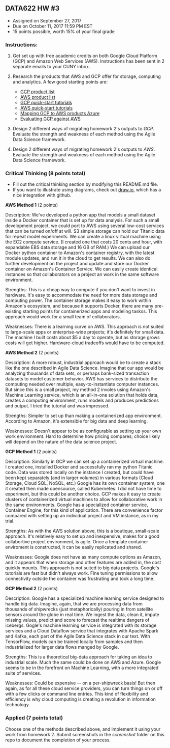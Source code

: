## DATA622 HW #3
- Assigned on September 27, 2017
- Due on October 11, 2017 11:59 PM EST
- 15 points possible, worth 15% of your final grade

### Instructions:
1. Get set up with free academic credits on both Google Cloud Platform (GCP) and Amazon Web Services (AWS).  Instructions has been sent in 2 separate emails to your CUNY inbox.

2. Research the products that AWS and GCP offer for storage, computing and analytics.  A few good starting points are:
    - [GCP product list](https://cloud.google.com/products/)
    - [AWS product list](https://aws.amazon.com/products)
    - [GCP quick-start tutorials](https://codelabs.developers.google.com/)
    - [AWS quick-start tutorials](https://aws.amazon.com/getting-started/tutorials/)
    - [Mapping GCP to AWS products Azure](https://stackify.com/microsoft-azure-vs-amazon-web-services-vs-google-compute-comparison/)
    - [Evaluating GCP against AWS](http://blog.armory.io/choosing-between-aws-gcp-and-azure/)


3. Design 2 different ways of migrating homework 2's outputs to *GCP*.  Evaluate the strength and weakness of each method using the Agile Data Science framework.

4. Design 2 different ways of migrating homework 2's outputs to *AWS*.  Evaluate the strength and weakness of each method using the Agile Data Science framework.

### Critical Thinking (8 points total)

- Fill out the critical thinking section by modifying this README.md file.
- If you want to illustrate using diagrams, check out [draw.io](https://www.draw.io/), which has a nice integration with github.

**AWS Method 1** (2 points)

Description: We've developed a python app that models a small dataset inside a Docker container that is set up for data analysis. For such a small development project, we could port to AWS using several low-cost services that can be turned on/off at will. S3 simple storage can hold our Titanic data for repeat model experiments. We can create a linux virtual machine using the EC2 compute service. (I created one that costs 20 cents and hour, with expandable EBS data storage and 16 GB of RAM.) We can upload our Docker python container to Amazon's container registry, with the latest module updates, and run it in the cloud to get results. We can also do further development on the project and update and store our Docker container on Amazon's Container Service. We can easily create identical instances so that collaborators on a project an work in the same software environment.

Strengths: This is a cheap way to compute if you don't want to invest in hardware. It's easy to accommodate the need for more data storage and computing power. The container storage makes it easy to work within Amazon's ecosystem, and because it supports Docker, there are many pre-existing starting points for containerized apps and modeling taskss. This approach would work for a small team of collaborators.

Weaknesses: There is a learning curve on AWS. This approach is not suited to large-scale apps or enterprise-wide projects; it's definitely for small data. The machine I built costs about $5 a day to operate, but as storage grows costs will get higher. Hardware-cloud tradeoffs would have to be computed.

**AWS Method 2** (2 points)

Description: A more robust, industrial approach would be to create a stack like the one described in Agile Data Science. Imagine that our app would be analyzing thousands of data sets, or perhaps bank-sized transaction datasets to model customer behavior. AWS has services to distribute the computing needed over multiple, easy-to-instantiate computer instances. But since this is a small project,  my method 2 involes using Amazon's Machine Learning service, which is an all-in-one solution that holds data, creates a computing environment, runs models and produces predictions and output. I tried the tutorial and was impressed.

Strengths: Simpler to set up than making a containerized app environment. According to Amazon, it's extensible for big data and deep learning.

Weaknesses: Doesn't appear to be as configurable as setting up your own work environment. Hard to determine how pricing compares; choice likely will depend on the nature of the data science project.

**GCP Method 1** (2 points)

Description: Similarly in GCP we can set up a containerized virtual machine. I created one, installed Docker and successfully ran my python Titanic code. Data was stored locally on the instance I created, but could have been kept separately (and in larger volumes) in various formats (Cloud Storage, Cloud SQL, NoSQL, etc.) Google has its own container system, one it created then made opensource, called Kubernetes. I did not have time to experiment, but this could be another choice. GCP makes it easy to create clusters of containerized virtual machines to allow for collaborative work in the same environments. Google has a specialized container service, Container Engine, for this kind of application. There are convenience factor compared with setting up an individual project and VM instance, as in my trial.

Strengths: As with the AWS solution above, this is a boutique, small-scale approach. It's relatively easy to set up and inexpensive, makes for a good collabortive project environment, is agile. Once a template container enviroment is constructed, it can be easily replicated and shared.

Weaknesses: Google does not have as many compute options as Amazon, and it appears that when storage and other features are added in, the cost quickly mounts. This approach is not suited to big data projects. Google's tutorials are fast but didn't always work. Fine tuning permissions to allow connectivity outside the container was frustrating and took a long time.  

**GCP Method 2** (2 points)

Description: Google has a specialized machine learning service designed to handle big data. Imagine, again, that we are processing data from thousands of shipwrecks (just metaphorically) pouring in from satellite sensors around the globe in real time. We ingest the data, clean it, impute missing values, predict and score to forecast the realtime dangers of icebergs. Gogle's machine learning service is integrated with its storage services and a Cloud Dataflow service that integrates with Apache Spark and Kafka, each part of the Agile Data Science stack in our text. With TensorFlow, models can be trained locally from samples and then industrialized for larger data flows manged by Google.

Strengths: This is a theoretical big-data approach for taking an idea to industrial scale. Much the same could be done on AWS and Azure. Google seems to be in the forefront on Machine Learning, with a more integrated suite of services.

Weaknesses: Could be expensive -- on a per-shipwreck basis! But then again, as for all these cloud service providers, you can turn things on or off with a few clicks or command line entries. This kind of flexibility and efficiency is why cloud computing is creating a revolution in information technology.




### Applied (7 points total)

Choose one of the methods described above, and implement it using your work from homework 2.  Submit screenshots in the *screenshot* folder on this repo to document the completion of your process.

